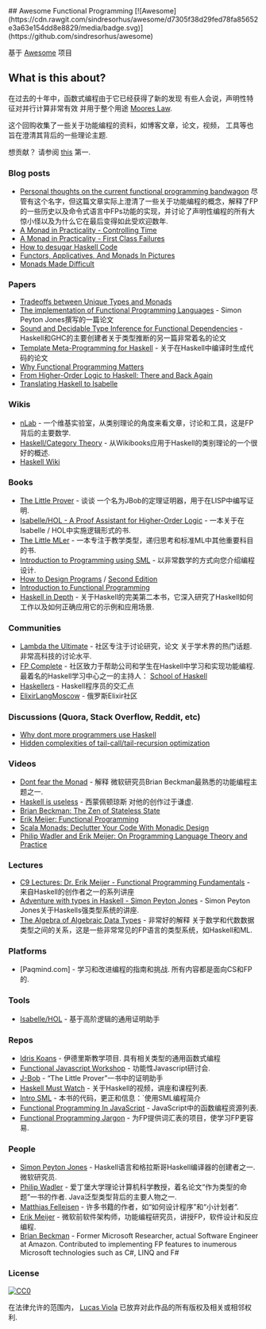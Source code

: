 <div class="github-widget" data-repo="lucasviola/awesome-functional-programming"></div>
## Awesome Functional Programming [![Awesome](https://cdn.rawgit.com/sindresorhus/awesome/d7305f38d29fed78fa85652e3a63e154dd8e8829/media/badge.svg)](https://github.com/sindresorhus/awesome)

基于 [Awesome](https://github.com/sindresorhus/awesome/) 项目

## What is this about?

在过去的十年中，函数式编程由于它已经获得了新的发现
有些人会说，声明性特征对并行计算非常有效
并用于整个用途 [Moores Law](https://en.wikipedia.org/wiki/Moore%27s_law).

这个回购收集了一些关于功能编程的资料，如博客文章，论文，视频，
工具等也旨在澄清其背后的一些理论主题.

 想贡献？  请参阅 [this](https://github.com/lucasviola/awesome-functional-programming/blob/master/contributing.md) 第一.


### Blog posts
- [Personal thoughts on the current functional programming bandwagon](http://www.akitaonrails.com/2015/10/28/personal-thoughts-on-the-current-functional-programming-bandwagon) 
尽管有这个名字，但这篇文章实际上澄清了一些关于功能编程的概念，解释了FP的一些历史以及命令式语言中FPs功能的实现，并讨论了声明性编程的所有大惊小怪以及为什么它在最后变得如此受欢迎数年.
- [A Monad in Practicality - Controlling Time](http://robotlolita.me/2014/03/20/a-monad-in-practicality-controlling-time.html)
- [A Monad in Practicality - First Class Failures](http://robotlolita.me/2013/12/08/a-monad-in-practicality-first-class-failures.html)
- [How to desugar Haskell Code](http://www.haskellforall.com/2014/10/how-to-desugar-haskell-code.html)
- [Functors, Applicatives, And Monads In Pictures](http://adit.io/posts/2013-04-17-functors,_applicatives,_and_monads_in_pictures.html)
- [Monads Made Difficult](http://www.stephendiehl.com/posts/monads.html)

### Papers
- [Tradeoffs between Unique Types and Monads](http://lambda-the-ultimate.org/node/1180) 
- [The implementation of Functional Programming Languages](http://research.microsoft.com/en-us/um/people/simonpj/papers/slpj-book-1987/start.htm) -  Simon Peyton Jones撰写的一篇论文
- [Sound and Decidable Type Inference for Functional Dependencies](http://research.microsoft.com/en-us/um/people/simonpj/papers/fd-chr/esop04.pdf) -  Haskell和GHC的主要创建者关于类型推断的另一篇非常着名的论文
- [Template Meta-Programming for Haskell](http://research.microsoft.com/en-us/um/people/simonpj/papers/meta-haskell/meta-haskell.pdf) - 关于在Haskell中编译时生成代码的论文
- [Why Functional Programming Matters](http://www.cs.kent.ac.uk/people/staff/dat/miranda/whyfp90.pdf)
- [From Higher-Order Logic to Haskell: There and Back Again](http://isabelle.in.tum.de/~haftmann/pdf/from_hol_to_haskell_haftmann.pdf)
- [Translating Haskell to Isabelle](http://es.cs.uni-kl.de/events/TPHOLs-2007/proceedings/B-178.pdf)

### Wikis
- [nLab](http://ncatlab.org/nlab/show/HomePage) - 一个维基实验室，从类别理论的角度来看文章，讨论和工具，这是FP背后的主要数学.
- [Haskell/Category Theory](https://en.wikibooks.org/wiki/Haskell/Category_theory) - 从Wikibooks应用于Haskell的类别理论的一个很好的概述.
- [Haskell Wiki](https://wiki.haskell.org/Haskell)

### Books
- [The Little Prover](https://books.google.com.br/books?id=I9E_CgAAQBAJ&pg=PR13#v=onepage&q&f=false) - 谈谈
一个名为JBob的定理证明器，用于在LISP中编写证明.
- [Isabelle/HOL - A Proof Assistant for Higher-Order Logic](http://isabelle.in.tum.de/doc/tutorial.pdf) - 一本关于在Isabelle / HOL中实施逻辑形式的书.
- [The Little MLer](http://www.ccs.neu.edu/home/matthias/BTML/) - 一本专注于教学类型，递归思考和标准ML中其他重要科目的书. 
- [Introduction to Programming using SML](http://catalogue.pearsoned.co.uk/educator/product/Introduction-to-Programming-using-SML/9780201398205.page) - 以非常数学的方式向您介绍编程设计. 
- [How to Design Programs](http://www.htdp.org/) / [Second Edition](http://www.ccs.neu.edu/home/matthias/HtDP2e/)
- [Introduction to Functional Programming](http://www.amazon.com/Introduction-Functional-Programming-International-Computing/dp/0134841891)
- [Haskell in Depth](https://www.manning.com/books/haskell-in-depth) - 关于Haskell的完美第二本书，它深入研究了Haskell如何工作以及如何正确应用它的示例和应用场景. 
### Communities
- [Lambda the Ultimate](http://lambda-the-ultimate.org/) - 社区专注于讨论研究，论文
 关于学术界的热门话题.  非常高科技的讨论水平.
- [FP Complete](https://www.fpcomplete.com/)   - 社区致力于帮助公司和学生在Haskell中学习和实现功能编程.  最着名的Haskell学习中心之一的主持人： [School of Haskell](https://www.schoolofhaskell.com/school)
- [Haskellers](http://www.haskellers.com/) -  Haskell程序员的交汇点
- [ElixirLangMoscow](http://elixir-lang.moscow/) - 俄罗斯Elixir社区

### Discussions (Quora, Stack Overflow, Reddit, etc)
- [Why dont more programmers use Haskell](https://www.quora.com/Why-dont-more-programmers-use-Haskell)
- [Hidden complexities of tail-call/tail-recursion optimization](http://lambda-the-ultimate.org/classic/message1532.html)

### Videos
- [Dont fear the Monad](https://www.youtube.com/watch?v=ZhuHCtR3xq8) - 解释
微软研究员Brian Beckman最熟悉的功能编程主题之一.
- [Haskell is useless](https://www.youtube.com/watch?v=iSmkqocn0oQ) - 西蒙佩顿琼斯
对他的创作过于谦虚.
- [Brian Beckman: The Zen of Stateless State](https://www.youtube.com/watch?v=XxzzJiXHOJs)
- [Erik Meijer: Functional Programming](https://www.youtube.com/watch?v=z0N1aZ6SnBk)
- [Scala Monads: Declutter Your Code With Monadic Design](https://www.youtube.com/watch?v=Mw_Jnn_Y5iA)
- [Philip Wadler and Erik Meijer: On Programming Language Theory and Practice](https://www.youtube.com/watch?v=9SBR_SnrEiI)

### Lectures
- [C9 Lectures: Dr. Erik Meijer - Functional Programming Fundamentals](https://www.youtube.com/playlist?list=PLTA0Ta9Qyspa5Nayx0VCHj5AHQJqp1clD) - 来自Haskell的创作者之一的系列讲座
- [Adventure with types in Haskell - Simon Peyton Jones](https://www.youtube.com/watch?v=6COvD8oynmI&list=RD6COvD8oynmI#t=0) -  Simon Peyton Jones关于Haskells强类型系统的讲座.
- [The Algebra of Algebraic Data Types](https://www.youtube.com/watch?v=YScIPA8RbVE) - 非常好的解释
关于数学和代数数据类型之间的关系，这是一些非常常见的FP语言的类型系统，如Haskell和ML.

### Platforms

  -  [Paqmind.com]  - 学习和改进编程的指南和挑战.  所有内容都是面向CS和FP的.

### Tools
- [Isabelle/HOL](https://www.cl.cam.ac.uk/research/hvg/Isabelle/) - 基于高阶逻辑的通用证明助手	

### Repos
- [Idris Koans](https://github.com/idris-hackers/idris-koans)   - 伊德里斯教学项目.  具有相关类型的通用函数式编程
- [Functional Javascript Workshop](https://github.com/timoxley/functional-javascript-workshop) - 功能性Javascript研讨会.
- [J-Bob](https://github.com/the-little-prover/j-bob) - “The Little Prover”一书中的证明助手
- [Haskell Must Watch](https://github.com/olehkuchuk/haskell-must-watch) - 关于Haskell的视频，讲座和课程列表.
- [Intro SML](http://www.it.dtu.dk/introSML/) - 本书的代码，更正和信息：`使用SML编程简介
- [Functional Programming In JavaScript](https://github.com/busypeoples/functional-programming-javascript) -  JavaScript中的函数编程资源列表.
- [Functional Programming Jargon](https://github.com/hemanth/functional-programming-jargon) - 为FP提供词汇表的项目，使学习FP更容易.

### People

- [Simon Peyton Jones](http://research.microsoft.com/en-us/people/simonpj/)   -  Haskell语言和格拉斯哥Haskell编译器的创建者之一.  微软研究员.
- [Philip Wadler](http://homepages.inf.ed.ac.uk/wadler/)   - 爱丁堡大学理论计算机科学教授，着名论文“作为类型的命题”一书的作者.  Java泛型类型背后的主要人物之一.
- [Matthias Felleisen](http://www.ccs.neu.edu/home/matthias/) - 许多书籍的作者，如“如何设计程序”和“小计划者”.
- [Erik Meijer](https://www.linkedin.com/pub/erik-meijer/0/5ba/924) - 微软前软件架构师，功能编程研究员，讲授FP，软件设计和反应编程.
- [Brian Beckman](https://www.linkedin.com/in/brianbeckman) - Former Microsoft Researcher, actual Software Engineer at Amazon. Contributed to implementing FP features to inumerous Microsoft technologies such as C#, LINQ and F#

### License

[![CC0](https://i.creativecommons.org/p/zero/1.0/88x31.png)](https://creativecommons.org/publicdomain/zero/1.0/)

在法律允许的范围内， [Lucas Viola](http://lucasviola.github.io) 已放弃对此作品的所有版权及相关或相邻权利.
